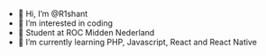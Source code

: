 - 👋 Hi, I’m @R1shant
- 👀 I’m interested in coding
- 🏫 Student at ROC Midden Nederland
- 🌱 I’m currently learning PHP, Javascript, React and React Native

<!---
R1shant/R1shant is a ✨ special ✨ repository because its `README.md` (this file) appears on your GitHub profile.
You can click the Preview link to take a look at your changes.
--->
